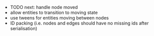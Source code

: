 - TODO next: handle node moved
- allow entities to transition to moving state
- use tweens for entities moving between nodes
- ID packing (i.e. nodes and edges should have no missing ids after serialisation)

